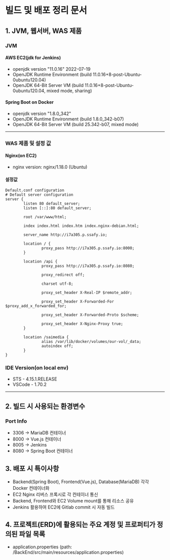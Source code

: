 # 빌드 및 배포 정리 문서

## 1. JVM, 웹서버, WAS 제품
### JVM
#### AWS EC2(jdk for Jenkins)
- openjdk version "11.0.16" 2022-07-19
- OpenJDK Runtime Environment (build 11.0.16+8-post-Ubuntu-0ubuntu120.04)
- OpenJDK 64-Bit Server VM (build 11.0.16+8-post-Ubuntu-0ubuntu120.04, mixed mode, sharing)
  
#### Spring Boot on Docker
- openjdk version "1.8.0_342"
- OpenJDK Runtime Environment (build 1.8.0_342-b07)
- OpenJDK 64-Bit Server VM (build 25.342-b07, mixed mode)
-----------------------------------------------------------------------
### WAS 제품 및 설정 값
#### Nginx(on EC2)
- nginx version: nginx/1.18.0 (Ubuntu)

#### 설정값
```
Default.conf configuration
# Default server configuration
server {
        listen 80 default_server;
        listen [::]:80 default_server;

        root /var/www/html;

        index index.html index.htm index.nginx-debian.html;

        server_name http://i7a305.p.ssafy.io;

        location / {
                proxy_pass http://i7a305.p.ssafy.io:8000;
        }

        location /api {
                proxy_pass http://i7a305.p.ssafy.io:8080;

                proxy_redirect off;

                charset utf-8;

                proxy_set_header X-Real-IP $remote_addr;

                proxy_set_header X-Forwarded-For $proxy_add_x_forwarded_for;

                proxy_set_header X-Forwarded-Proto $scheme;

                proxy_set_header X-Nginx-Proxy true;
        }

        location /saimedia {
                alias /var/lib/docker/volumes/our-vol/_data;
                autoindex off;
        }
}
```

### IDE Version(on local env)
- STS - 4.15.1.RELEASE
- VSCode - 1.70.2

------------------------------------------------------------
## 2. 빌드 시 사용되는 환경변수
### Port Info
- 3306 -> MariaDB 컨테이너
- 8000 -> Vue.js 컨테이너
- 8005 -> Jenkins
- 8080 -> Spring Boot 컨테이너

## 3. 배포 시 특이사항
- Backend(Spring Boot), Frontend(Vue.js), Database(MariaDB) 각각 Docker 컨테이너화
- EC2 Nginx 리버스 프록시로 각 컨테이너 통신
- Backend, Frontend와 EC2 Volume mount를 통해 리소스 공유
- Jenkins 활용하여 EC2에 Gitlab commit 시 자동 빌드

## 4. 프로젝트(ERD)에 활용되는 주요 계정 및 프로퍼티가 정의된 파일 목록
- application.properties (path: /BackEnd/src/main/resources/application.properties)